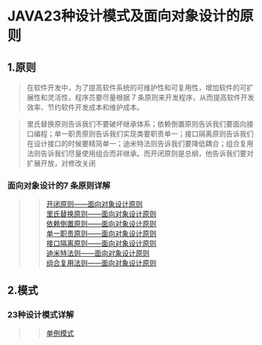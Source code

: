 # JAVA23种设计模式及面向对象设计的原则

## 1.原则
>在软件开发中，为了提高软件系统的可维护性和可复用性，增加软件的可扩展性和灵活性，程序员要尽量根据 7 条原则来开发程序，从而提高软件开发效率、节约软件开发成本和维护成本。

>里氏替换原则告诉我们不要破坏继承体系；依赖倒置原则告诉我们要面向接口编程；单一职责原则告诉我们实现类要职责单一；接口隔离原则告诉我们在设计接口的时候要精简单一；迪米特法则告诉我们要降低耦合；组合复用法则告诉我们尽量使用组合而非继承。而开闭原则是总纲，他告诉我们要对扩展开放，对修改关闭
### 面向对象设计的7 条原则详解
>>[开闭原则——面向对象设计原则](document/1.md)</br  >
>>[里氏替换原则——面向对象设计原则](document/2.md)</br  >
>>[依赖倒置原则——面向对象设计原则](document/3.md)</br  >
>>[单一职责原则——面向对象设计原则](document/4.md)</br  >
>>[接口隔离原则——面向对象设计原则](document/5.md)</br  >
>>[迪米特法则——面向对象设计原则](document/6.md)</br  >
>>[组合复用法则——面向对象设计原则](document/7.md)</br  >

## 2.模式
>
>
### 23种设计模式详解
>>[单例模式](design-mode/singleton)